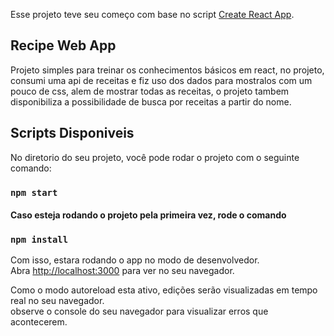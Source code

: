 Esse projeto teve seu começo com base no script [Create React App](https://github.com/facebook/create-react-app).
## Recipe Web App
Projeto simples para treinar os conhecimentos básicos em react, no projeto, consumi uma api de receitas e fiz uso dos dados para mostralos com um pouco de css, alem de mostrar todas as receitas, 
o projeto tambem disponibiliza a possibilidade de busca por receitas a partir do nome.

## Scripts Disponiveis

No diretorio do seu projeto, você pode rodar o projeto com o seguinte comando:
### `npm start`

#### Caso esteja rodando o projeto pela primeira vez, rode o comando 
### `npm install`
Com isso, estara rodando o app no modo de desenvolvedor.<br>
Abra [http://localhost:3000](http://localhost:3000) para ver no seu navegador.

Como o modo autoreload esta ativo, edições serão visualizadas em tempo real no seu navegador.<br>
observe o console do seu navegador para visualizar erros que acontecerem.

